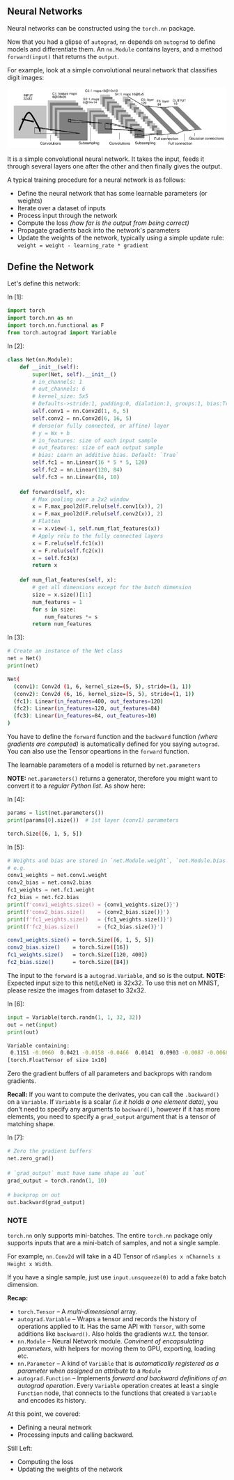 ## Neural Networks

Neural networks can be constructed using the `torch.nn` package.

Now that you had a glipse of `autograd`, `nn` depends on `autograd` to define models and differentiate them. An `nn.Module` contains layers, and a method `forward(input)` that returns the `output`.

For example, look at a simple convolutional neural network that classifies digit images:

![Convnet](../images/mnist.png)

It is a simple convolutional neural network. It takes the input, feeds it through several layers one after the other and then finally gives the output.

A typical training procedure for a neural network is as follows:

- Define the neural network that has some learnable parameters (or weights)
- Iterate over a dataset of inputs
- Process input through the network
- Compute the loss *(how far is the output from being correct)*
- Propagate gradients back into the network's parameters
- Update the weights of the network, typically using a simple update rule: `weight = weight - learning_rate * gradient`

## Define the Network

Let's define this network:

In [1]:

```python
import torch
import torch.nn as nn
import torch.nn.functional as F
from torch.autograd import Variable
```

In [2]:

```python
class Net(nn.Module):
    def __init__(self):
        super(Net, self).__init__()
        # in_channels: 1
        # out_channels: 6
        # kernel_size: 5x5 
        # Defaults->stride:1, padding:0, dialation:1, groups:1, bias:True
        self.conv1 = nn.Conv2d(1, 6, 5)
        self.conv2 = nn.Conv2d(6, 16, 5)
        # dense(or fully connected, or affine) layer
        # y = Wx + b
        # in_features: size of each input sample
        # out_features: size of each output sample
        # bias: Learn an additive bias. Default: `True`
        self.fc1 = nn.Linear(16 * 5 * 5, 120)
        self.fc2 = nn.Linear(120, 84)
        self.fc3 = nn.Linear(84, 10)

    def forward(self, x):
        # Max pooling over a 2x2 window
        x = F.max_pool2d(F.relu(self.conv1(x)), 2)
        x = F.max_pool2d(F.relu(self.conv2(x)), 2)
        # Flatten
        x = x.view(-1, self.num_flat_features(x))
        # Apply relu to the fully connected layers
        x = F.relu(self.fc1(x))
        x = F.relu(self.fc2(x))
        x = self.fc3(x)
        return x
    
    def num_flat_features(self, x):
        # get all dimensions except for the batch dimension
        size = x.size()[1:]
        num_features = 1
        for s in size:
            num_features *= s
        return num_features
```

In [3]:

```python
# Create an instance of the Net class
net = Net()
print(net)
```

```sh
Net(
  (conv1): Conv2d (1, 6, kernel_size=(5, 5), stride=(1, 1))
  (conv2): Conv2d (6, 16, kernel_size=(5, 5), stride=(1, 1))
  (fc1): Linear(in_features=400, out_features=120)
  (fc2): Linear(in_features=120, out_features=84)
  (fc3): Linear(in_features=84, out_features=10)
)

```

You have to define the `forward` function and the `backward` function *(where gradients are computed)* is automatically defined for you saying `autograd`. You can also use the Tensor opeartions in the `forward` function.

The learnable parameters of a model is returned by `net.parameters`

**NOTE:** `net.parameters()` returns a generator, therefore you might want to convert it to a *regular Python list*. As show here:

In [4]:

```python
params = list(net.parameters())
print(params[0].size())  # 1st layer (conv1) parameters
```

```sh
torch.Size([6, 1, 5, 5])

```

In [5]:

```python
# Weights and bias are stored in `net.Module.weight`, `net.Module.bias`
# e.g.
conv1_weights = net.conv1.weight
conv2_bias = net.conv2.bias
fc1_weights = net.fc1.weight
fc2_bias = net.fc2.bias
print(f'conv1_weights.size() = {conv1_weights.size()}')
print(f'conv2_bias.size()    = {conv2_bias.size()}')
print(f'fc1_weights.size()   = {fc1_weights.size()}')
print(f'fc2_bias.size()      = {fc2_bias.size()}')
```

```sh
conv1_weights.size() = torch.Size([6, 1, 5, 5])
conv2_bias.size()    = torch.Size([16])
fc1_weights.size()   = torch.Size([120, 400])
fc2_bias.size()      = torch.Size([84])

```

The input to the `forward` is a `autograd.Variable`, and so is the output. **NOTE:** Expected input size to this net(LeNet) is 32x32. To use this net on MNIST, please resize the images from dataset to 32x32.

In [6]:

```python
input = Variable(torch.randn(1, 1, 32, 32))
out = net(input)
print(out)
```

```sh
Variable containing:
 0.1151 -0.0960  0.0421 -0.0158 -0.0466  0.0141  0.0903 -0.0087 -0.0068 -0.0138
[torch.FloatTensor of size 1x10]


```

Zero the gradient buffers of all parameters and backprops with random gradients.

**Recall:** If you want to compute the derivates, you can call the `.backward()` on a `Variable`. If `Variable` is a scalar *(i.e it holds a one element data)*, you don't need to specify any arguments to `backward()`, however if it has more elements, you need to specify a `grad_output` argument that is a tensor of matching shape.

In [7]:

```python
# Zero the gradient buffers
net.zero_grad()

# `grad_output` must have same shape as `out`
grad_output = torch.randn(1, 10)

# backprop on out
out.backward(grad_output)
```

### NOTE

`torch.nn` only supports mini-batches. The entire `torch.nn` package only supports inputs that are a mini-batch of samples, and not a single sample.

For example, `nn.Conv2d` will take in a 4D Tensor of `nSamples x nChannels x Height x Width`.

If you have a single sample, just use `input.unsqueeze(0)` to add a fake batch dimension.

**Recap:**

- `torch.Tensor` – A *multi-dimensional* array.
- `autograd.Variable` – Wraps a tensor and records the history of operations applied to it. Has the same API with `Tensor`, with some additions like `backward()`. Also holds the gradients w.r.t. the tensor.
- `nn.Module` – Neural Network module. *Convinent of encapsulating parameters*, with helpers for moving them to GPU, exporting, loading etc.
- `nn.Parameter` – A kind of `Variable` that is *automatically registered as a parameter when assigned an attribute* to a `Module`
- `autograd.Function` – Implements *forward and backward definitions of an autograd operation*. Every `Variable` operation creates at least a single `Function` node, that connects to the functions that created a `Variable` and encodes its history.

At this point, we covered:

- Defining a neural network
- Processing inputs and calling backward.

Still Left:

- Computing the loss
- Updating the weights of the network